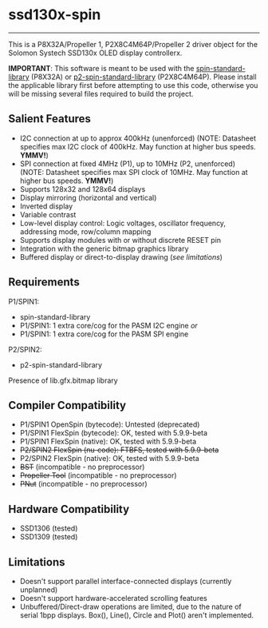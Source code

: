 # ssd130x-spin
--------------

This is a P8X32A/Propeller 1, P2X8C4M64P/Propeller 2 driver object for the Solomon Systech SSD130x OLED display controllerx.

**IMPORTANT**: This software is meant to be used with the [spin-standard-library](https://github.com/avsa242/spin-standard-library) (P8X32A) or [p2-spin-standard-library](https://github.com/avsa242/p2-spin-standard-library) (P2X8C4M64P). Please install the applicable library first before attempting to use this code, otherwise you will be missing several files required to build the project.

## Salient Features

* I2C connection at up to approx 400kHz (unenforced)
(NOTE: Datasheet specifies max I2C clock of 400kHz. May function at higher bus speeds. __YMMV!__)
* SPI connection at fixed 4MHz (P1), up to 10MHz (P2, unenforced)
(NOTE: Datasheet specifies max SPI clock of 10MHz. May function at higher bus speeds. __YMMV!__)
* Supports 128x32 and 128x64 displays
* Display mirroring (horizontal and vertical)
* Inverted display
* Variable contrast
* Low-level display control: Logic voltages, oscillator frequency, addressing mode, row/column mapping
* Supports display modules with or without discrete RESET pin
* Integration with the generic bitmap graphics library
* Buffered display or direct-to-display drawing (*see limitations*)

## Requirements

P1/SPIN1:
* spin-standard-library
* P1/SPIN1: 1 extra core/cog for the PASM I2C engine
_or_
* P1/SPIN1: 1 extra core/cog for the PASM SPI engine

P2/SPIN2:
* p2-spin-standard-library

Presence of lib.gfx.bitmap library

## Compiler Compatibility

* P1/SPIN1 OpenSpin (bytecode): Untested (deprecated)
* P1/SPIN1 FlexSpin (bytecode): OK, tested with 5.9.9-beta
* P1/SPIN1 FlexSpin (native): OK, tested with 5.9.9-beta
* ~~P2/SPIN2 FlexSpin (nu-code): FTBFS, tested with 5.9.9-beta~~
* P2/SPIN2 FlexSpin (native): OK, tested with 5.9.9-beta
* ~~BST~~ (incompatible - no preprocessor)
* ~~Propeller Tool~~ (incompatible - no preprocessor)
* ~~PNut~~ (incompatible - no preprocessor)

## Hardware Compatibility

* SSD1306 (tested)
* SSD1309 (tested)

## Limitations

* Doesn't support parallel interface-connected displays (currently unplanned)
* Doesn't support hardware-accelerated scrolling features
* Unbuffered/Direct-draw operations are limited, due to the nature of serial 1bpp displays. Box(), Line(), Circle and Plot() aren't implemented.


